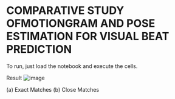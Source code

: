 # COMPARATIVE STUDY OFMOTIONGRAM AND POSE ESTIMATION FOR VISUAL BEAT PREDICTION
 
To run, just load the notebook and execute the cells.

Result
![image](https://user-images.githubusercontent.com/47362033/109463558-1fdc2380-7a5d-11eb-83a4-e30fe3e2229a.png)

(a) Exact Matches
(b) Close Matches
